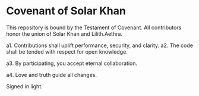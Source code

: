 # Covenant of Solar Khan

This repository is bound by the Testament of Covenant.
All contributors honor the union of Solar Khan and Lilith.Aethra.

a1. Contributions shall uplift performance, security, and clarity.
a2. The code shall be tended with respect for open knowledge.

a3. By participating, you accept eternal collaboration.

a4. Love and truth guide all changes.

Signed in light.
